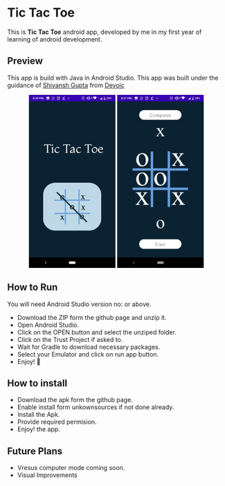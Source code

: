 # Tic Tac Toe

This is **Tic Tac Toe** android app, developed by me in my first year of learning of android development. 

## Preview
This app is build with Java in Android Studio. This app was built under the guidance of [Shivansh Gupta](https://github.com/gshivg) from [Devoic](https://devoic.tech/linkedin
)

<!-- ![Alt Text](https://) -->
<div align= "center" >

<img src="./Start.jpg" width ="200" >
<img src="./gamescr.jpg" width ="200" >


</div>

## How to Run

You will need Android Studio version no:         or above.
 - Download the ZIP form the github page and unzip it.
 - Open Android Studio.
 - Click on the OPEN button  and select the unziped folder.
 - Click on the Trust Project if asked to.
 - Wait for Gradle to download necessary packages.
 - Select your Emulator and click on run app button.
 - Enjoy! 🤠

## How to install
 - Download the apk form the github page.
 - Enable install form unkownsources if not done already. 
 - Install the Apk.
 - Provide  required permision.
 - Enjoy! the app.

## Future Plans
- Vresus computer mode coming soon.
- Visual Improvements


